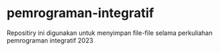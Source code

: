 # pemrograman-integratif
Repositiry ini digunakan untuk menyimpan file-file selama perkuliahan pemrograman integratif 2023
